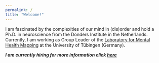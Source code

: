 ```yaml
---
permalink: /
title: "Welcome!"
---
```


I am fascinated by the complexities of our mind in (dis)order and hold a Ph.D. in neuroscience from the Donders Institute in the Netherlands. Currently, I am working as  Group Leader of the [Laboratory for Mental Health Mapping](https://mhm-lab.github.io) at the University of Tübingen (Germany).

***I am currently hiring for more information click [here](https://mhm-lab.github.io/join_us/)***
